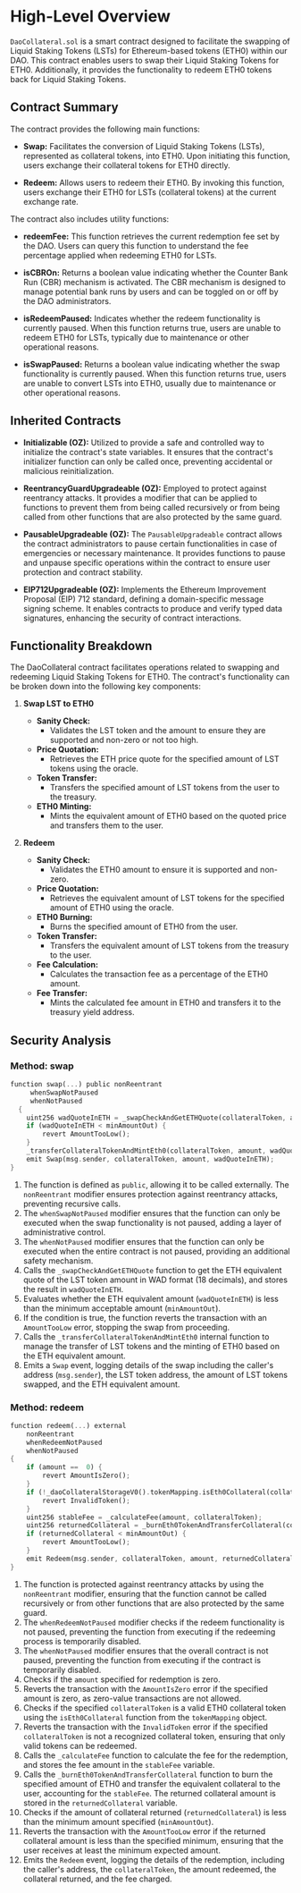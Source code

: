 # High-Level Overview

`DaoCollateral.sol` is a smart contract designed to facilitate the swapping of Liquid Staking Tokens (LSTs) for Ethereum-based tokens (ETH0) within our DAO. This contract enables users to swap their Liquid Staking Tokens for ETH0. Additionally, it provides the functionality to redeem ETH0 tokens back for Liquid Staking Tokens.

## Contract Summary

The contract provides the following main functions:

- **Swap:** Facilitates the conversion of Liquid Staking Tokens (LSTs), represented as collateral tokens, into ETH0. Upon initiating this function, users exchange their collateral tokens for ETH0 directly.

- **Redeem:** Allows users to redeem their ETH0. By invoking this function, users exchange their ETH0 for LSTs (collateral tokens) at the current exchange rate.

The contract also includes utility functions:

- **redeemFee:** This function retrieves the current redemption fee set by the DAO. Users can query this function to understand the fee percentage applied when redeeming ETH0 for LSTs.

- **isCBROn:** Returns a boolean value indicating whether the Counter Bank Run (CBR) mechanism is activated. The CBR mechanism is designed to manage potential bank runs by users and can be toggled on or off by the DAO administrators.

- **isRedeemPaused:** Indicates whether the redeem functionality is currently paused. When this function returns true, users are unable to redeem ETH0 for LSTs, typically due to maintenance or other operational reasons.

- **isSwapPaused:** Returns a boolean value indicating whether the swap functionality is currently paused. When this function returns true, users are unable to convert LSTs into ETH0, usually due to maintenance or other operational reasons.

## Inherited Contracts

- **Initializable (OZ):** Utilized to provide a safe and controlled way to initialize the contract's state variables. It ensures that the contract's initializer function can only be called once, preventing accidental or malicious reinitialization.

- **ReentrancyGuardUpgradeable (OZ):** Employed to protect against reentrancy attacks. It provides a modifier that can be applied to functions to prevent them from being called recursively or from being called from other functions that are also protected by the same guard.

- **PausableUpgradeable (OZ):** The `PausableUpgradeable` contract allows the contract administrators to pause certain functionalities in case of emergencies or necessary maintenance. It provides functions to pause and unpause specific operations within the contract to ensure user protection and contract stability.

- **EIP712Upgradeable (OZ):** Implements the Ethereum Improvement Proposal (EIP) 712 standard, defining a domain-specific message signing scheme. It enables contracts to produce and verify typed data signatures, enhancing the security of contract interactions.

## Functionality Breakdown

The DaoCollateral contract facilitates operations related to swapping and redeeming Liquid Staking Tokens for ETH0. The contract's functionality can be broken down into the following key components:

1. **Swap LST to ETH0**

   - **Sanity Check:**
     - Validates the LST token and the amount to ensure they are supported and non-zero or not too high.
   - **Price Quotation:**
     - Retrieves the ETH price quote for the specified amount of LST tokens using the oracle.
   - **Token Transfer:**
     - Transfers the specified amount of LST tokens from the user to the treasury.
   - **ETH0 Minting:**
     - Mints the equivalent amount of ETH0 based on the quoted price and transfers them to the user.

2. **Redeem**
   - **Sanity Check:**
     - Validates the ETH0 amount to ensure it is supported and non-zero.
   - **Price Quotation:**
     - Retrieves the equivalent amount of LST tokens for the specified amount of ETH0 using the oracle.
   - **ETH0 Burning:**
     - Burns the specified amount of ETH0 from the user.
   - **Token Transfer:**
     - Transfers the equivalent amount of LST tokens from the treasury to the user.
   - **Fee Calculation:**
     - Calculates the transaction fee as a percentage of the ETH0 amount.
   - **Fee Transfer:**
     - Mints the calculated fee amount in ETH0 and transfers it to the treasury yield address.

## Security Analysis

### Method: swap

```rust
function swap(...) public nonReentrant
	 whenSwapNotPaused
	 whenNotPaused
  {
	uint256 wadQuoteInETH = _swapCheckAndGetETHQuote(collateralToken, amount);
	if (wadQuoteInETH < minAmountOut) {
		revert AmountTooLow();
	}
	_transferCollateralTokenAndMintEth0(collateralToken, amount, wadQuoteInETH);
	emit Swap(msg.sender, collateralToken, amount, wadQuoteInETH);
}
```

1. The function is defined as `public`, allowing it to be called externally. The `nonReentrant` modifier ensures protection against reentrancy attacks, preventing recursive calls.
2. The `whenSwapNotPaused` modifier ensures that the function can only be executed when the swap functionality is not paused, adding a layer of administrative control.
3. The `whenNotPaused` modifier ensures that the function can only be executed when the entire contract is not paused, providing an additional safety mechanism.
4. Calls the `_swapCheckAndGetETHQuote` function to get the ETH equivalent quote of the LST token amount in WAD format (18 decimals), and stores the result in `wadQuoteInETH`.
5. Evaluates whether the ETH equivalent amount (`wadQuoteInETH`) is less than the minimum acceptable amount (`minAmountOut`).
6. If the condition is true, the function reverts the transaction with an `AmountTooLow` error, stopping the swap from proceeding.
7. Calls the `_transferCollateralTokenAndMintEth0` internal function to manage the transfer of LST tokens and the minting of ETH0 based on the ETH equivalent amount.
8. Emits a `Swap` event, logging details of the swap including the caller's address (`msg.sender`), the LST token address, the amount of LST tokens swapped, and the ETH equivalent amount.

### Method: redeem

```rust
function redeem(...) external
	nonReentrant
	whenRedeemNotPaused
	whenNotPaused
{
	if (amount ==  0) {
		revert AmountIsZero();
	}
	if (!_daoCollateralStorageV0().tokenMapping.isEth0Collateral(collateralToken)) {
		revert InvalidToken();
	}
	uint256 stableFee = _calculateFee(amount, collateralToken);
	uint256 returnedCollateral = _burnEth0TokenAndTransferCollateral(collateralToken, amount, stableFee);
	if (returnedCollateral < minAmountOut) {
		revert AmountTooLow();
	}
	emit Redeem(msg.sender, collateralToken, amount, returnedCollateral, stableFee);
}
```

1. The function is protected against reentrancy attacks by using the `nonReentrant` modifier, ensuring that the function cannot be called recursively or from other functions that are also protected by the same guard.
2. The `whenRedeemNotPaused` modifier checks if the redeem functionality is not paused, preventing the function from executing if the redeeming process is temporarily disabled.
3. The `whenNotPaused` modifier ensures that the overall contract is not paused, preventing the function from executing if the contract is temporarily disabled.
4. Checks if the `amount` specified for redemption is zero.
5. Reverts the transaction with the `AmountIsZero` error if the specified amount is zero, as zero-value transactions are not allowed.
6. Checks if the specified `collateralToken` is a valid ETH0 collateral token using the `isEth0Collateral` function from the `tokenMapping` object.
7. Reverts the transaction with the `InvalidToken` error if the specified `collateralToken` is not a recognized collateral token, ensuring that only valid tokens can be redeemed.
8. Calls the `_calculateFee` function to calculate the fee for the redemption, and stores the fee amount in the `stableFee` variable.
9. Calls the `_burnEth0TokenAndTransferCollateral` function to burn the specified amount of ETH0 and transfer the equivalent collateral to the user, accounting for the `stableFee`. The returned collateral amount is stored in the `returnedCollateral` variable.
10. Checks if the amount of collateral returned (`returnedCollateral`) is less than the minimum amount specified (`minAmountOut`).
11. Reverts the transaction with the `AmountTooLow` error if the returned collateral amount is less than the specified minimum, ensuring that the user receives at least the minimum expected amount.
12. Emits the `Redeem` event, logging the details of the redemption, including the caller's address, the `collateralToken`, the amount redeemed, the collateral returned, and the fee charged.
